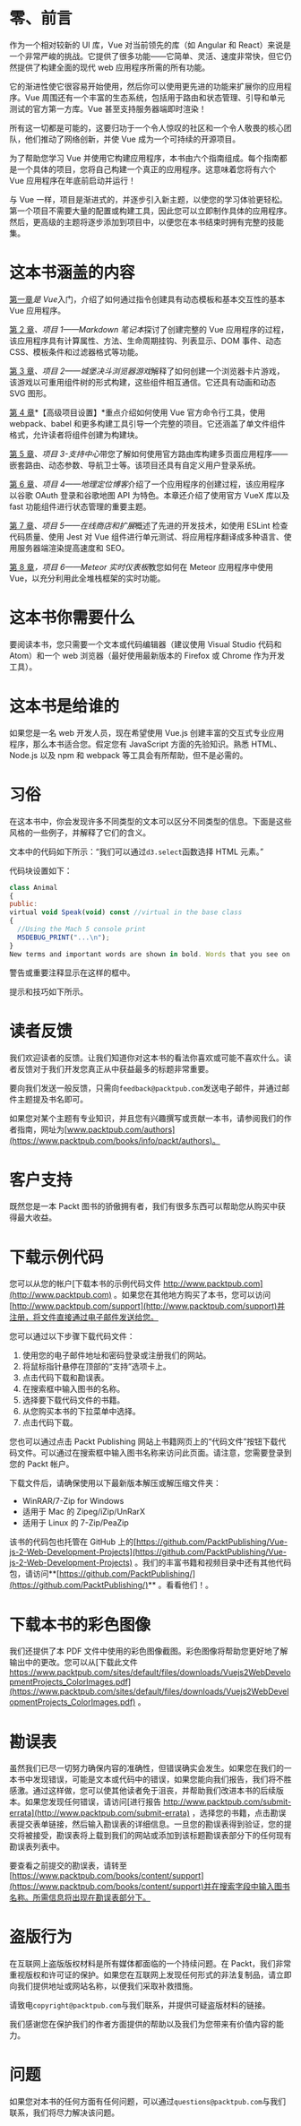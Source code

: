 # 零、前言

作为一个相对较新的 UI 库，Vue 对当前领先的库（如 Angular 和 React）来说是一个非常严峻的挑战。它提供了很多功能——它简单、灵活、速度非常快，但它仍然提供了构建全面的现代 web 应用程序所需的所有功能。

它的渐进性使它很容易开始使用，然后你可以使用更先进的功能来扩展你的应用程序。Vue 周围还有一个丰富的生态系统，包括用于路由和状态管理、引导和单元测试的官方第一方库。Vue 甚至支持服务器端即时渲染！

所有这一切都是可能的，这要归功于一个令人惊叹的社区和一个令人敬畏的核心团队，他们推动了网络创新，并使 Vue 成为一个可持续的开源项目。

为了帮助您学习 Vue 并使用它构建应用程序，本书由六个指南组成。每个指南都是一个具体的项目，您将自己构建一个真正的应用程序。这意味着您将有六个 Vue 应用程序在年底前启动并运行！

与 Vue 一样，项目是渐进式的，并逐步引入新主题，以使您的学习体验更轻松。第一个项目不需要大量的配置或构建工具，因此您可以立即制作具体的应用程序。然后，更高级的主题将逐步添加到项目中，以便您在本书结束时拥有完整的技能集。

# 这本书涵盖的内容

[第一章](1.html)*是 Vue*入门，介绍了如何通过指令创建具有动态模板和基本交互性的基本 Vue 应用程序。

[第 2 章](2.html)*、项目 1——Markdown 笔记本*探讨了创建完整的 Vue 应用程序的过程，该应用程序具有计算属性、方法、生命周期挂钩、列表显示、DOM 事件、动态 CSS、模板条件和过滤器格式等功能。

[第 3 章](3.html)*、项目 2——城堡决斗浏览器游戏*解释了如何创建一个浏览器卡片游戏，该游戏以可重用组件树的形式构建，这些组件相互通信。它还具有动画和动态 SVG 图形。

[第 4 章](4.html)*【高级项目设置】*重点介绍如何使用 Vue 官方命令行工具，使用 webpack、babel 和更多构建工具引导一个完整的项目。它还涵盖了单文件组件格式，允许读者将组件创建为构建块。

[第 5 章](5.html)*、项目 3-支持中心*带您了解如何使用官方路由库构建多页面应用程序——嵌套路由、动态参数、导航卫士等。该项目还具有自定义用户登录系统。

[第 6 章](6.html)*、项目 4——地理定位博客*介绍了一个应用程序的创建过程，该应用程序以谷歌 OAuth 登录和谷歌地图 API 为特色。本章还介绍了使用官方 VueX 库以及 fast 功能组件进行状态管理的重要主题。

[第 7 章](7.html)*、项目 5——在线商店和扩展*概述了先进的开发技术，如使用 ESLint 检查代码质量、使用 Jest 对 Vue 组件进行单元测试、将应用程序翻译成多种语言、使用服务器端渲染提高速度和 SEO。

[第 8 章](8.html)*，项目 6——Meteor 实时仪表板*教您如何在 Meteor 应用程序中使用 Vue，以充分利用此全堆栈框架的实时功能。

# 这本书你需要什么

要阅读本书，您只需要一个文本或代码编辑器（建议使用 Visual Studio 代码和 Atom）和一个 web 浏览器（最好使用最新版本的 Firefox 或 Chrome 作为开发工具）。

# 这本书是给谁的

如果您是一名 web 开发人员，现在希望使用 Vue.js 创建丰富的交互式专业应用程序，那么本书适合您。假定您有 JavaScript 方面的先验知识。熟悉 HTML、Node.js 以及 npm 和 webpack 等工具会有所帮助，但不是必需的。

# 习俗

在这本书中，你会发现许多不同类型的文本可以区分不同类型的信息。下面是这些风格的一些例子，并解释了它们的含义。

文本中的代码如下所示：“我们可以通过`d3.select`函数选择 HTML 元素。”

代码块设置如下：

```js
class Animal
{
public:
virtual void Speak(void) const //virtual in the base class
{
  //Using the Mach 5 console print
  M5DEBUG_PRINT("...\n");
}
New terms and important words are shown in bold. Words that you see on the screen, in menus or dialog boxes for example, appear in the text like this: "Clicking the Next button moves you to the next screen."
```

警告或重要注释显示在这样的框中。

提示和技巧如下所示。

# 读者反馈

我们欢迎读者的反馈。让我们知道你对这本书的看法你喜欢或可能不喜欢什么。读者反馈对于我们开发您真正从中获益最多的标题非常重要。

要向我们发送一般反馈，只需向`feedback@packtpub.com`发送电子邮件，并通过邮件主题提及书名即可。

如果您对某个主题有专业知识，并且您有兴趣撰写或贡献一本书，请参阅我们的作者指南，网址为[www.packtpub.com/authors](https://www.packtpub.com/books/info/packt/authors)。

# 客户支持

既然您是一本 Packt 图书的骄傲拥有者，我们有很多东西可以帮助您从购买中获得最大收益。

# 下载示例代码

您可以从您的帐户[下载本书的示例代码文件 http://www.packtpub.com](http://www.packtpub.com) 。如果您在其他地方购买了本书，您可以访问[http://www.packtpub.com/support](http://www.packtpub.com/support)并注册，将文件直接通过电子邮件发送给您。

您可以通过以下步骤下载代码文件：

1.  使用您的电子邮件地址和密码登录或注册我们的网站。
2.  将鼠标指针悬停在顶部的“支持”选项卡上。
3.  点击代码下载和勘误表。
4.  在搜索框中输入图书的名称。
5.  选择要下载代码文件的书籍。
6.  从您购买本书的下拉菜单中选择。
7.  点击代码下载。

您也可以通过点击 Packt Publishing 网站上书籍网页上的“代码文件”按钮下载代码文件。可以通过在搜索框中输入图书名称来访问此页面。请注意，您需要登录到您的 Packt 帐户。

下载文件后，请确保使用以下最新版本解压或解压缩文件夹：

*   WinRAR/7-Zip for Windows
*   适用于 Mac 的 Zipeg/iZip/UnRarX
*   适用于 Linux 的 7-Zip/PeaZip

该书的代码包也托管在 GitHub 上的[https://github.com/PacktPublishing/Vue-js-2-Web-Development-Projects](https://github.com/PacktPublishing/Vue-js-2-Web-Development-Projects) 。我们的丰富书籍和视频目录中还有其他代码包，请访问**[https://github.com/PacktPublishing/](https://github.com/PacktPublishing/)** 。看看他们！。

# 下载本书的彩色图像

我们还提供了本 PDF 文件中使用的彩色图像截图。彩色图像将帮助您更好地了解输出中的更改。您可以从[下载此文件 https://www.packtpub.com/sites/default/files/downloads/Vuejs2WebDevelopmentProjects_ColorImages.pdf](https://www.packtpub.com/sites/default/files/downloads/Vuejs2WebDevelopmentProjects_ColorImages.pdf) 。

# 勘误表

虽然我们已尽一切努力确保内容的准确性，但错误确实会发生。如果您在我们的一本书中发现错误，可能是文本或代码中的错误，如果您能向我们报告，我们将不胜感激。通过这样做，您可以使其他读者免于沮丧，并帮助我们改进本书的后续版本。如果您发现任何错误，请访问[进行报告 http://www.packtpub.com/submit-errata](http://www.packtpub.com/submit-errata) ，选择您的书籍，点击勘误表提交表单链接，然后输入勘误表的详细信息。一旦您的勘误表得到验证，您的提交将被接受，勘误表将上载到我们的网站或添加到该标题勘误表部分下的任何现有勘误表列表中。

要查看之前提交的勘误表，请转至[https://www.packtpub.com/books/content/support](https://www.packtpub.com/books/content/support)并在搜索字段中输入图书名称。所需信息将出现在勘误表部分下。

# 盗版行为

在互联网上盗版版权材料是所有媒体都面临的一个持续问题。在 Packt，我们非常重视版权和许可证的保护。如果您在互联网上发现任何形式的非法复制品，请立即向我们提供地址或网站名称，以便我们采取补救措施。

请致电`copyright@packtpub.com`与我们联系，并提供可疑盗版材料的链接。

我们感谢您在保护我们的作者方面提供的帮助以及我们为您带来有价值内容的能力。

# 问题

如果您对本书的任何方面有任何问题，可以通过`questions@packtpub.com`与我们联系，我们将尽力解决该问题。